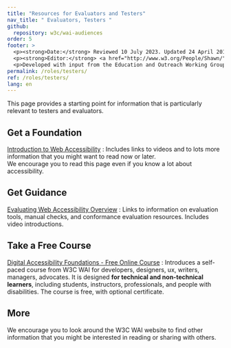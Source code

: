 ```yaml
---
title: "Resources for Evaluators and Testers"
nav_title: " Evaluators, Testers "
github:
  repository: w3c/wai-audiences
order: 5
footer: >
  <p><strong>Date:</strong> Reviewed 10 July 2023. Updated 24 April 2018.</p>
  <p><strong>Editor:</strong> <a href="http://www.w3.org/People/Shawn/">Shawn Lawton Henry</a>.</p>
  <p>Developed with input from the Education and Outreach Working Group (<a href="http://www.w3.org/WAI/EO/">EOWG</a>).</p>
permalink: /roles/testers/
ref: /roles/testers/
lang: en
---
```


This page provides a starting point for information that is particularly relevant to testers and evaluators.

## Get a Foundation

[Introduction to Web Accessibility](/fundamentals/accessibility-intro/)
: Includes links to videos and to lots more information that you might want to read now or later.<br/>We encourage you to read this page even if you know a lot about accessibility.

## Get Guidance

[Evaluating Web Accessibility Overview](/test-evaluate/)
: Links to information on evaluation tools, manual checks, and conformance evaluation resources. Includes video introductions.

## Take a Free Course

[Digital Accessibility Foundations - Free Online Course](/fundamentals/foundations-course/)
: Introduces a self-paced course from W3C WAI for developers, designers, ux, writers, managers, advocates. It is designed **for technical and non-technical learners**, including students, instructors, professionals, and people with disabilities. The course is free, with optional certificate.

## More

We encourage you to look around the W3C WAI website to find other information that you might be interested in reading or sharing with others.
